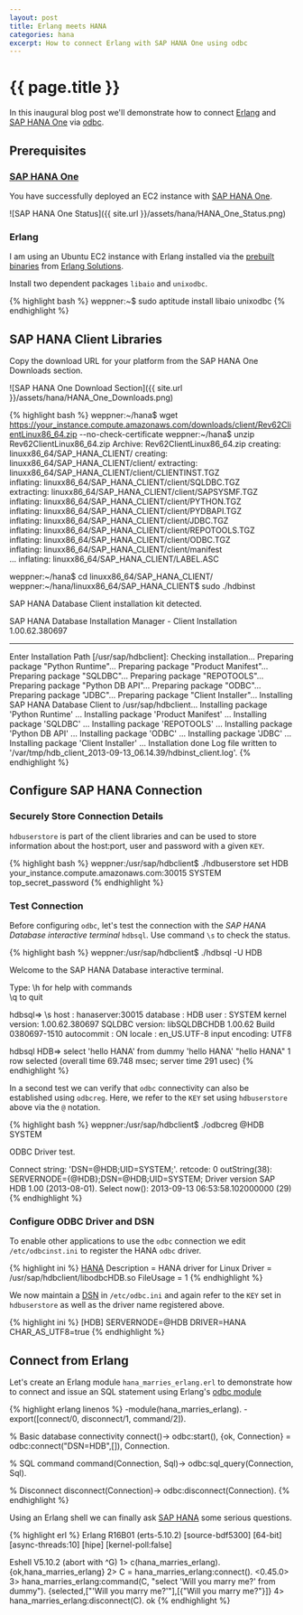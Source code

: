 ```yaml
---
layout: post
title: Erlang meets HANA
categories: hana
excerpt: How to connect Erlang with SAP HANA One using odbc
---
```

# {{ page.title }}

In this inaugural blog post we'll demonstrate how to connect [Erlang][erlang] and [SAP HANA One][hana_one] via [odbc][odbc].

## Prerequisites

### [SAP HANA One][hana_one]

You have successfully deployed an EC2 instance with [SAP HANA One][hana_one_setup].

![SAP HANA One Status]({{ site.url }}/assets/hana/HANA_One_Status.png)

### Erlang

I am using an Ubuntu EC2 instance with Erlang installed via the [prebuilt binaries][erlang_solutions_prebuilt] from [Erlang Solutions][erlang_solutions].

Install two dependent packages `libaio` and `unixodbc`.

{% highlight bash %}
weppner:~$ sudo aptitude install libaio unixodbc
{% endhighlight %}

## SAP HANA Client Libraries

Copy the download URL for your platform from the SAP HANA One Downloads section.

![SAP HANA One Download Section]({{ site.url }}/assets/hana/HANA_One_Downloads.png)

{% highlight bash %}
weppner:~/hana$ wget https://your_instance.compute.amazonaws.com/downloads/client/Rev62ClientLinux86_64.zip --no-check-certificate
weppner:~/hana$ unzip Rev62ClientLinux86_64.zip 
Archive:  Rev62ClientLinux86_64.zip
   creating: linuxx86_64/SAP_HANA_CLIENT/
   creating: linuxx86_64/SAP_HANA_CLIENT/client/
 extracting: linuxx86_64/SAP_HANA_CLIENT/client/CLIENTINST.TGZ  
  inflating: linuxx86_64/SAP_HANA_CLIENT/client/SQLDBC.TGZ  
 extracting: linuxx86_64/SAP_HANA_CLIENT/client/SAPSYSMF.TGZ  
  inflating: linuxx86_64/SAP_HANA_CLIENT/client/PYTHON.TGZ  
  inflating: linuxx86_64/SAP_HANA_CLIENT/client/PYDBAPI.TGZ  
  inflating: linuxx86_64/SAP_HANA_CLIENT/client/JDBC.TGZ  
  inflating: linuxx86_64/SAP_HANA_CLIENT/client/REPOTOOLS.TGZ  
  inflating: linuxx86_64/SAP_HANA_CLIENT/client/ODBC.TGZ  
  inflating: linuxx86_64/SAP_HANA_CLIENT/client/manifest  
  ...
  inflating: linuxx86_64/SAP_HANA_CLIENT/LABEL.ASC

weppner:~/hana$ cd linuxx86_64/SAP_HANA_CLIENT/
weppner:~/hana/linuxx86_64/SAP_HANA_CLIENT$ sudo ./hdbinst 

SAP HANA Database Client installation kit detected.


SAP HANA Database Installation Manager - Client Installation 1.00.62.380697
***************************************************************************


Enter Installation Path [/usr/sap/hdbclient]: 
Checking installation...
Preparing package "Python Runtime"...
Preparing package "Product Manifest"...
Preparing package "SQLDBC"...
Preparing package "REPOTOOLS"...
Preparing package "Python DB API"...
Preparing package "ODBC"...
Preparing package "JDBC"...
Preparing package "Client Installer"...
Installing SAP HANA Database Client to /usr/sap/hdbclient...
Installing package 'Python Runtime' ...
Installing package 'Product Manifest' ...
Installing package 'SQLDBC' ...
Installing package 'REPOTOOLS' ...
Installing package 'Python DB API' ...
Installing package 'ODBC' ...
Installing package 'JDBC' ...
Installing package 'Client Installer' ...
Installation done
Log file written to '/var/tmp/hdb_client_2013-09-13_06.14.39/hdbinst_client.log'.
{% endhighlight %}

## Configure SAP HANA Connection

### Securely Store Connection Details

`hdbuserstore` is part of the client libraries and can be used to store information about the host:port, user and password with a given `KEY`.

{% highlight bash %}
weppner:/usr/sap/hdbclient$ ./hdbuserstore set HDB your_instance.compute.amazonaws.com:30015 SYSTEM top_secret_password
{% endhighlight %}

### Test Connection

Before configuring `odbc`, let's test the connection with the _SAP HANA Database interactive terminal_ `hdbsql`. Use command `\s` to check the status.

{% highlight bash %}
weppner:/usr/sap/hdbclient$ ./hdbsql -U HDB

Welcome to the SAP HANA Database interactive terminal.
                                           
Type:  \h for help with commands          
       \q to quit                         

hdbsql=> \s
host          : hanaserver:30015
database      : HDB
user          : SYSTEM
kernel version: 1.00.62.380697
SQLDBC version: libSQLDBCHDB 1.00.62 Build 0380697-1510
autocommit    : ON
locale        : en_US.UTF-8
input encoding: UTF8

hdbsql HDB=> select 'hello HANA' from dummy
'hello HANA'
"hello HANA"
1 row selected (overall time 69.748 msec; server time 291 usec)
{% endhighlight %}

In a second test we can verify that `odbc` connectivity can also be established using `odbcreg`. Here, we refer to the `KEY` set using `hdbuserstore` above via the `@` notation.

{% highlight bash %}
weppner:/usr/sap/hdbclient$ ./odbcreg @HDB SYSTEM

ODBC Driver test.

Connect string: 'DSN=@HDB;UID=SYSTEM;'.
retcode:	 0
outString(38):	SERVERNODE={@HDB};DSN=@HDB;UID=SYSTEM;
Driver version SAP HDB 1.00 (2013-08-01).
Select now(): 2013-09-13 06:53:58.102000000 (29)
{% endhighlight %}

### Configure ODBC Driver and DSN

To enable other applications to use the `odbc` connection we edit `/etc/odbcinst.ini` to register the HANA `odbc` driver.

{% highlight ini %}
[HANA]
Description     = HANA driver for Linux
Driver          = /usr/sap/hdbclient/libodbcHDB.so
FileUsage       = 1
{% endhighlight %}

We now maintain a [DSN][dsn] in `/etc/odbc.ini` and again refer to the `KEY` set in `hdbuserstore` as well as the driver name registered above.

{% highlight ini %}
[HDB]
SERVERNODE=@HDB
DRIVER=HANA
CHAR_AS_UTF8=true
{% endhighlight %}

## Connect from Erlang

Let's create an Erlang module `hana_marries_erlang.erl` to demonstrate how to connect and issue an SQL statement using Erlang's [odbc module](http://www.erlang.org/doc/man/odbc.html)

{% highlight erlang linenos %}
-module(hana_marries_erlang).
-export([connect/0, disconnect/1, command/2]).

% Basic database connectivity
connect()->
  odbc:start(),
  {ok, Connection} = odbc:connect("DSN=HDB",[]),
  Connection.

% SQL command
command(Connection, Sql)->
  odbc:sql_query(Connection, Sql).

% Disconnect
disconnect(Connection)->
  odbc:disconnect(Connection).
{% endhighlight %}

Using an Erlang shell we can finally ask [SAP HANA][hana] some serious questions.

{% highlight erl %}
Erlang R16B01 (erts-5.10.2) [source-bdf5300] [64-bit] [async-threads:10] [hipe] [kernel-poll:false]

Eshell V5.10.2  (abort with ^G)
1> c(hana_marries_erlang).
{ok,hana_marries_erlang}
2> C = hana_marries_erlang:connect().
<0.45.0>
3> hana_marries_erlang:command(C, "select 'Will you marry me?' from dummy").
{selected,["'Will you marry me?'"],[{"Will you marry me?"}]}
4> hana_marries_erlang:disconnect(C).
ok
{% endhighlight %}

[erlang]: http://www.erlang.org
[erlang_solutions]: https://www.erlang-solutions.com
[erlang_solutions_prebuilt]: https://www.erlang-solutions.com/downloads/download-erlang-otp
[hana]: http://help.sap.com/hana
[hana_one]: http://help.sap.com/hana_one
[hana_one_setup]: http://www.saphana.com/docs/DOC-2437
[odbc]: http://en.wikipedia.org/wiki/odbc
[dsn]: http://en.wikipedia.org/wiki/Data_Source_Name